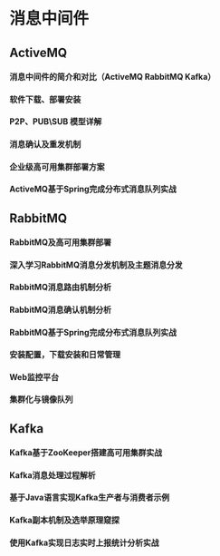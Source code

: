 # 消息中间件
## ActiveMQ
#### 消息中间件的简介和对比（ActiveMQ RabbitMQ Kafka）
#### 软件下载、部署安装
#### P2P、PUB\SUB 模型详解
#### 消息确认及重发机制
#### 企业级高可用集群部署方案
#### ActiveMQ基于Spring完成分布式消息队列实战

## RabbitMQ
#### RabbitMQ及高可用集群部署
#### 深入学习RabbitMQ消息分发机制及主题消息分发
#### RabbitMQ消息路由机制分析
#### RabbitMQ消息确认机制分析
#### RabbitMQ基于Spring完成分布式消息队列实战
#### 安装配置，下载安装和日常管理
#### Web监控平台
#### 集群化与镜像队列

## Kafka
#### Kafka基于ZooKeeper搭建高可用集群实战
#### Kafka消息处理过程解析
#### 基于Java语言实现Kafka生产者与消费者示例
#### Kafka副本机制及选举原理窥探
#### 使用Kafka实现日志实时上报统计分析实战

